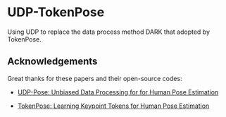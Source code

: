 # UDP-TokenPose

Using UDP to replace the data process method DARK that adopted by TokenPose.

## Acknowledgements

Great thanks for these papers and their open-source codes:

+ [UDP-Pose: Unbiased Data Processing for for Human Pose Estimation](https://github.com/HuangJunJie2017/UDP-Pose)

+ [TokenPose: Learning Keypoint Tokens for Human Pose Estimation](https://github.com/leeyegy/TokenPose)

